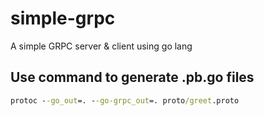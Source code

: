 # simple-grpc

A simple GRPC server &amp; client using go lang

## Use command to generate .pb.go files

```cmd
protoc --go_out=. --go-grpc_out=. proto/greet.proto
```
